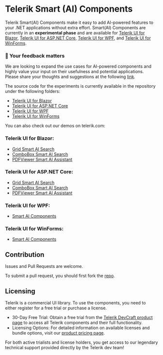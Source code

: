 # Telerik Smart (AI) Components

Telerik Smart(AI) Components make it easy to add AI-powered features to your .NET applications without extra effort. Smart(AI) Components are currently in an **experimental phase** and are available for [Telerik UI for Blazor](https://www.telerik.com/blazor-ui), [Telerik UI for ASP.NET Core](https://www.telerik.com/aspnet-core-ui), [Telerik UI for WPF](https://www.telerik.com/products/wpf/overview.aspx), and [Telerik UI for WinForms](https://www.telerik.com/products/winforms.aspx).

### 🚀 Your feedback matters
We are looking to expand the use cases for AI-powered components and highly value your input on their usefulness and potential applications. Please share your thoughts and suggestions at the following [link](https://progresssoftware.typeform.com/to/L47CZisw).


The source code for the experiments is currently available in the repository under the following folders:
- [Telerik UI for Blazor](https://github.com/telerik/smart-ai-components/tree/master/blazor)
- [Telerik UI for ASP.NET Core](https://github.com/telerik/smart-ai-components/tree/master/core)
- [Telerik UI for WPF](https://github.com/telerik/smart-ai-components/tree/master/wpf)
- [Telerik UI for WinForms](https://github.com/telerik/smart-ai-components/tree/master/winforms)

You can also check out our demos on telerik.com:

### Telerik UI for Blazor:
- [Grid Smart AI Search](https://demos.telerik.com/blazor-ui/blazorlab/grid-smart-ai-search)
- [ComboBox Smart AI Search](https://demos.telerik.com/blazor-ui/blazorlab/combobox-smart-ai-search)
- [PDFViewer Smart AI Assistant](https://demos.telerik.com/blazor-ui/blazorlab/pdfviewer-smart-ai-assistant)

### Telerik UI for ASP.NET Core:
- [Grid Smart AI Search](https://demos.telerik.com/aspnet-core/corelab/grid-smart-ai-search)
- [ComboBox Smart AI Search](https://demos.telerik.com/aspnet-core/corelab/combobox-smart-ai-search)
- [PDFViewer Smart AI Assistant](https://demos.telerik.com/aspnet-core/corelab/pdfviewer-smart-ai-assistant)

### Telerik UI for WPF:
- [Smart AI Components](https://docs.telerik.com/devtools/wpf/wpflab/smart-ai-components)

### Telerik UI for WinForms:
- [Smart AI Components](https://docs.telerik.com/devtools/winforms/winformslab/smart-ai-components)

## Contribution
Issues and Pull Requests are welcome.

To submit a pull request, you should first fork the [repo](https://github.com/telerik/smart-ai-components).

## Licensing
Telerik is a commercial UI library. To use the components, you need to either register for a free trial or purchase a license.

- 30-Day Free Trial: Obtain a free trial from the [Telerik DevCraft product page](https://www.telerik.com/devcraft) to access all Telerik components and their full functionality.
- Licensing Options: For detailed information on available licenses and bundle options, visit our [product pricing page](https://www.telerik.com/purchase).

For both active trialists and license holders, you get access to our legendary technical support provided directly by the Telerik dev team!
